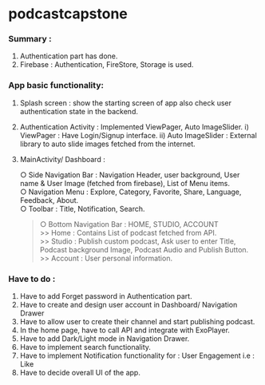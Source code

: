 # podcastcapstone

### Summary : 

1. Authentication part has done.
2. Firebase : Authentication, FireStore, Storage is used.


### App basic functionality: 

1. Splash screen : show the starting screen of app also check user authentication state in the backend.  <br />
2. Authentication Activity :  Implemented ViewPager, Auto ImageSlider. 
    i) ViewPager : Have Login/Signup interface.
   ii) Auto ImageSlider : External library to auto slide images fetched from the internet.

3. MainActivity/ Dashboard : 
   
   ○ Side Navigation Bar : Navigation Header, user background, User name & User Image (fetched from firebase), List of Menu items. <br />
   ○ Navigation Menu : Explore, Category, Favorite, Share, Language, Feedback, About. <br />
   ○ Toolbar : Title, Notification, Search. <br />
   >○ Bottom Navigation Bar : HOME, STUDIO, ACCOUNT  <br />
       >> Home     : Contains List of podcast fetched from API.  <br />
       >> Studio   : Publish custom podcast, Ask user to enter Title, Podcast background Image, Podcast Audio and Publish Button. <br /> 
       >> Account  : User personal information. <br />



### Have to do : 

1. Have to add Forget password in Authentication part.
2. Have to create and design user account in Dashboard/ Navigation Drawer
3. Have to allow user to create their channel and start publishing podcast.
4. In the home page, have to call API and integrate with ExoPlayer. 
5. Have to add Dark/Light mode in Navigation Drawer.
6. Have to implement search functionality. 
7. Have to implement Notification functionality for : User Engagement i.e : Like 
8. Have to decide overall UI of the app. 
